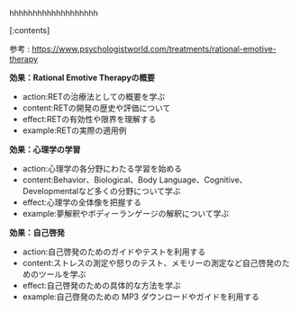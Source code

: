 

hhhhhhhhhhhhhhhhhhh
    
[:contents]

参考 : https://www.psychologistworld.com/treatments/rational-emotive-therapy

**効果：Rational Emotive Therapyの概要**
- action:RETの治療法としての概要を学ぶ
- content:RETの開発の歴史や評価について
- effect:RETの有効性や限界を理解する
- example:RETの実際の適用例

**効果：心理学の学習**
- action:心理学の各分野にわたる学習を始める
- content:Behavior、Biological、Body Language、Cognitive、Developmentalなど多くの分野について学ぶ
- effect:心理学の全体像を把握する
- example:夢解釈やボディーランゲージの解釈について学ぶ

**効果：自己啓発**
- action:自己啓発のためのガイドやテストを利用する
- content:ストレスの測定や怒りのテスト、メモリーの測定など自己啓発のためのツールを学ぶ
- effect:自己啓発のための具体的な方法を学ぶ
- example:自己啓発のための MP3 ダウンロードやガイドを利用する

    